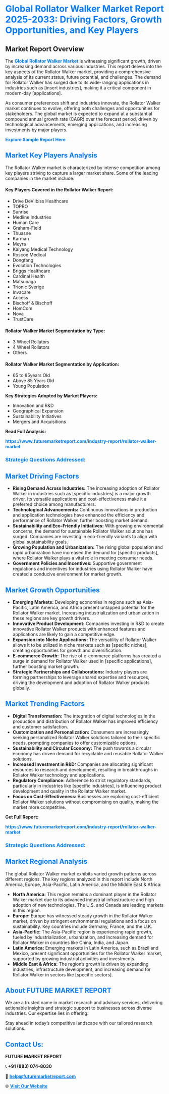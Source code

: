 <h1 style="color: #007BFF;">Global Rollator Walker Market Report 2025-2033: Driving Factors, Growth Opportunities, and Key Players</h1>

<section id="overview">
<h2>Market Report Overview</h2>
<p>The <a href="https://www.futuremarketreport.com/industry-report/rollator-walker-market" style="color: #007BFF; text-decoration: none;"><strong>Global Rollator Walker Market</strong></a> is witnessing significant growth, driven by increasing demand across various industries. This report delves into the key aspects of the Rollator Walker market, providing a comprehensive analysis of its current status, future potential, and challenges. The demand for Rollator Walker has surged due to its wide-ranging applications in industries such as [insert industries], making it a critical component in modern-day [applications].</p>
<p>As consumer preferences shift and industries innovate, the Rollator Walker market continues to evolve, offering both challenges and opportunities for stakeholders. The global market is expected to expand at a substantial compound annual growth rate (CAGR) over the forecast period, driven by technological advancements, emerging applications, and increasing investments by major players.</p>
</section>

<section id="overview">
<p><a href="https://www.futuremarketreport.com/request-sample/reportId=26192" style="color: #007BFF; text-decoration: none;"><strong>Explore Sample Report Here</strong></a></p>
</section>

<section id="key-players">
<h2 style="color: #007BFF;">Market Key Players Analysis</h2>
<p>The Rollator Walker market is characterized by intense competition among key players striving to capture a larger market share. Some of the leading companies in the market include:</p>
<h4>Key Players Covered in the Rollator Walker Report:</h4>
<ul><li>Drive DeVilbiss Healthcare</li><li>TOPRO</li><li>Sunrise</li><li>Medline Industries</li><li>Human Care</li><li>Graham-Field</li><li>Thuasne</li><li>Karman</li><li>Meyra</li><li>Kaiyang Medical Technology</li><li>Roscoe Medical</li><li>Dongfang</li><li>Evolution Technologies</li><li>Briggs Healthcare</li><li>Cardinal Health</li><li>Matsunaga</li><li>Trionic Sverige</li><li>Invacare</li><li>Access</li><li>Bischoff &amp; Bischoff</li><li>HomCom</li><li>Nova</li><li>TrustCare</li></ul>
<h4>Rollator Walker Market Segmentation by Type:</h4>
<ul><li>3 Wheel Rollators</li><li>4 Wheel Rollators</li><li>Others</li></ul>

<h4>Rollator Walker Market Segmentation by Application:</h4>
<ul><li>65 to 85years Old</li><li>Above 85 Years Old</li><li>Young Population</li></ul>
<p><strong>Key Strategies Adopted by Market Players:</strong></p>
<ul>
<li>Innovation and R&D</li>
<li>Geographical Expansion</li>
<li>Sustainability Initiatives</li>
<li>Mergers and Acquisitions</li>
</ul>
</section>

<section>
<p><strong>Read Full Analysis: </strong></p><a href="https://www.futuremarketreport.com/industry-report/rollator-walker-market" style="color: #007BFF; text-decoration: none;"><strong>https://www.futuremarketreport.com/industry-report/rollator-walker-market</strong></a>
<h3 style="color: #007BFF;">Strategic Questions Addressed:</h3>
</section>

<section id="driving-factors">
<h2 style="color: #007BFF;">Market Driving Factors</h2>
<ul>
<li><strong>Rising Demand Across Industries:</strong> The increasing adoption of Rollator Walker in industries such as [specific industries] is a major growth driver. Its versatile applications and cost-effectiveness make it a preferred choice among manufacturers.</li>
<li><strong>Technological Advancements:</strong> Continuous innovations in production and application technologies have enhanced the efficiency and performance of Rollator Walker, further boosting market demand.</li>
<li><strong>Sustainability and Eco-Friendly Initiatives:</strong> With growing environmental concerns, the demand for sustainable Rollator Walker solutions has surged. Companies are investing in eco-friendly variants to align with global sustainability goals.</li>
<li><strong>Growing Population and Urbanization:</strong> The rising global population and rapid urbanization have increased the demand for [specific products], where Rollator Walker plays a vital role in meeting consumer needs.</li>
<li><strong>Government Policies and Incentives:</strong> Supportive government regulations and incentives for industries using Rollator Walker have created a conducive environment for market growth.</li>
</ul>
</section>

<section id="growth-opportunities">
<h2 style="color: #007BFF;">Market Growth Opportunities</h2>
<ul>
<li><strong>Emerging Markets:</strong> Developing economies in regions such as Asia-Pacific, Latin America, and Africa present untapped potential for the Rollator Walker market. Increasing industrialization and urbanization in these regions are key growth drivers.</li>
<li><strong>Innovative Product Development:</strong> Companies investing in R&D to create innovative Rollator Walker products with enhanced features and applications are likely to gain a competitive edge.</li>
<li><strong>Expansion into Niche Applications:</strong> The versatility of Rollator Walker allows it to be utilized in niche markets such as [specific niches], creating opportunities for growth and diversification.</li>
<li><strong>E-commerce Growth:</strong> The rise of e-commerce platforms has created a surge in demand for Rollator Walker used in [specific applications], further boosting market growth.</li>
<li><strong>Strategic Partnerships and Collaborations:</strong> Industry players are forming partnerships to leverage shared expertise and resources, driving the development and adoption of Rollator Walker products globally.</li>
</ul>
</section>

<section id="trending-factors">
<h2 style="color: #007BFF;">Market Trending Factors</h2>
<ul>
<li><strong>Digital Transformation:</strong> The integration of digital technologies in the production and distribution of Rollator Walker has improved efficiency and customer satisfaction.</li>
<li><strong>Customization and Personalization:</strong> Consumers are increasingly seeking personalized Rollator Walker solutions tailored to their specific needs, prompting companies to offer customizable options.</li>
<li><strong>Sustainability and Circular Economy:</strong> The push towards a circular economy has driven demand for recyclable and reusable Rollator Walker solutions.</li>
<li><strong>Increased Investment in R&D:</strong> Companies are allocating significant resources to research and development, resulting in breakthroughs in Rollator Walker technology and applications.</li>
<li><strong>Regulatory Compliance:</strong> Adherence to strict regulatory standards, particularly in industries like [specific industries], is influencing product development and quality in the Rollator Walker market.</li>
<li><strong>Focus on Cost-Effectiveness:</strong> Businesses are exploring cost-efficient Rollator Walker solutions without compromising on quality, making the market more competitive.</li>
</ul>
</section>

<section>
<p><strong>Get Full Report: </strong></p><a href="https://www.futuremarketreport.com/industry-report/rollator-walker-market" style="color: #007BFF; text-decoration: none;"><strong>https://www.futuremarketreport.com/industry-report/rollator-walker-market</strong></a>
<h3 style="color: #007BFF;">Strategic Questions Addressed:</h3>
</section>


<section id="regional-analysis">
<h2 style="color: #007BFF;">Market Regional Analysis</h2>
<p>The global Rollator Walker market exhibits varied growth patterns across different regions. The key regions analyzed in this report include North America, Europe, Asia-Pacific, Latin America, and the Middle East & Africa:</p>
<ul>
<li><strong>North America:</strong> This region remains a dominant player in the Rollator Walker market due to its advanced industrial infrastructure and high adoption of new technologies. The U.S. and Canada are leading markets in this region.</li>
<li><strong>Europe:</strong> Europe has witnessed steady growth in the Rollator Walker market, driven by stringent environmental regulations and a focus on sustainability. Key countries include Germany, France, and the U.K.</li>
<li><strong>Asia-Pacific:</strong> The Asia-Pacific region is experiencing rapid growth, fueled by industrialization, urbanization, and increasing demand for Rollator Walker in countries like China, India, and Japan.</li>
<li><strong>Latin America:</strong> Emerging markets in Latin America, such as Brazil and Mexico, present significant opportunities for the Rollator Walker market, supported by growing industrial activities and investments.</li>
<li><strong>Middle East & Africa:</strong> The region’s growth is driven by expanding industries, infrastructure development, and increasing demand for Rollator Walker in sectors like [specific sectors].</li>
</ul>
</section>

<footer>
<h2 style="color: #007BFF;">About FUTURE MARKET REPORT</h2>
<p>We are a trusted name in market research and advisory services, delivering actionable insights and strategic support to businesses across diverse industries. Our expertise lies in offering:</p>

<p>Stay ahead in today’s competitive landscape with our tailored research solutions.</p>

<h2 style="color: #007BFF;">Contact Us:</h2>
<p><strong>FUTURE MARKET REPORT</strong></p>
<p>📞 <strong>+91 (883) 074-8030</strong></p>
<p>📧 <strong><a href="mailto:help@futuremarketreport.com" style="color: #007BFF;">help@futuremarketreport.com</a></strong></p>
<p>🌐 <strong><a href="https://www.futuremarketreport.com/" style="color: #007BFF;">Visit Our Website</a></strong></p>
</footer>